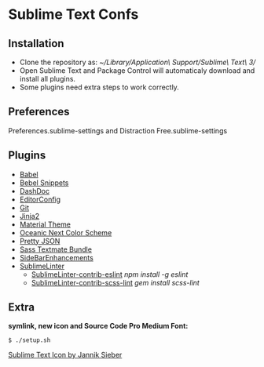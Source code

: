 # Sublime Text Confs

## Installation
- Clone the repository as: *~/Library/Application\ Support/Sublime\ Text\ 3/*
- Open Sublime Text and Package Control will automaticaly download and install all plugins.
- Some plugins need extra steps to work correctly.

## Preferences
Preferences.sublime-settings and Distraction Free.sublime-settings

## Plugins
* [Babel](https://github.com/babel/babel-sublime)
* [Bebel Snippets](https://github.com/babel/babel-sublime-snippets)
* [DashDoc](https://github.com/farcaller/DashDoc)
* [EditorConfig](https://github.com/sindresorhus/editorconfig-sublime)
* [Git](https://github.com/kemayo/sublime-text-git)
* [Jinja2](https://github.com/kudago/jinja2-tmbundle)
* [Material Theme](https://github.com/equinusocio/material-theme)
* [Oceanic Next Color Scheme](https://github.com/voronianski/oceanic-next-color-scheme)
* [Pretty JSON](https://github.com/dzhibas/SublimePrettyJson)
* [Sass Textmate Bundle](https://github.com/nathos/sass-textmate-bundle)
* [SideBarEnhancements](https://github.com/titoBouzout/SideBarEnhancements)
* [SublimeLinter](https://github.com/SublimeLinter/SublimeLinter3)
    * [SublimeLinter-contrib-eslint](https://github.com/roadhump/SublimeLinter-eslint)
      *npm install -g eslint*
    * [SublimeLinter-contrib-scss-lint](https://github.com/attenzione/SublimeLinter-scss-lint)
      *gem install scss-lint*

## Extra
**symlink, new icon and Source Code Pro Medium Font:**
```
$ ./setup.sh
```
[Sublime Text Icon by Jannik Sieber](https://dribbble.com/shots/1827488-Final-Sublime-Text-Replacement-Icon?list=users&offset=13)
